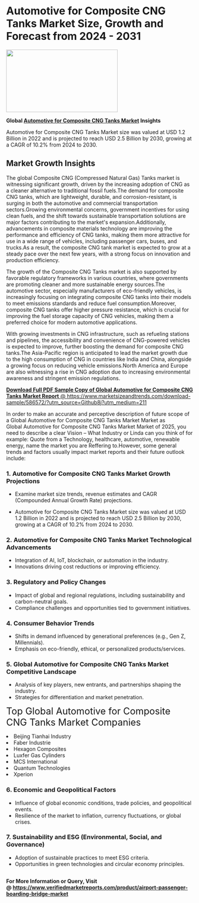 <H1>Automotive for Composite CNG Tanks Market Size, Growth and Forecast from 2024 - 2031</H1><img class="aligncenter size-medium wp-image-584254" src="https://thirdeyenews.in/wp-content/uploads/2024/09/Global-Market-Research-300x168.jpeg" alt="" width="300" height="168" /><p><strong>Global&nbsp;<a href="https://www.marketsizeandtrends.com/download-sample/586572/?utm_source=Github8j?utm_medium=211">Automotive for Composite CNG Tanks Market</a> Insights</strong></p><p>Automotive for Composite CNG Tanks Market size was valued at USD 1.2 Billion in 2022 and is projected to reach USD 2.5 Billion by 2030, growing at a CAGR of 10.2% from 2024 to 2030.</p><p><h2>Market Growth Insights</h2> <p>The global Composite CNG (Compressed Natural Gas) Tanks market is witnessing significant growth, driven by the increasing adoption of CNG as a cleaner alternative to traditional fossil fuels.The demand for composite CNG tanks, which are lightweight, durable, and corrosion-resistant, is surging in both the automotive and commercial transportation sectors.Growing environmental concerns, government incentives for using clean fuels, and the shift towards sustainable transportation solutions are major factors contributing to the market's expansion.Additionally, advancements in composite materials technology are improving the performance and efficiency of CNG tanks, making them more attractive for use in a wide range of vehicles, including passenger cars, buses, and trucks.As a result, the composite CNG tank market is expected to grow at a steady pace over the next few years, with a strong focus on innovation and production efficiency.</p> <p><a href="#"></a></p> <p>The growth of the Composite CNG Tanks market is also supported by favorable regulatory frameworks in various countries, where governments are promoting cleaner and more sustainable energy sources.The automotive sector, especially manufacturers of eco-friendly vehicles, is increasingly focusing on integrating composite CNG tanks into their models to meet emissions standards and reduce fuel consumption.Moreover, composite CNG tanks offer higher pressure resistance, which is crucial for improving the fuel storage capacity of CNG vehicles, making them a preferred choice for modern automotive applications.</p> <p>With growing investments in CNG infrastructure, such as refueling stations and pipelines, the accessibility and convenience of CNG-powered vehicles is expected to improve, further boosting the demand for composite CNG tanks.The Asia-Pacific region is anticipated to lead the market growth due to the high consumption of CNG in countries like India and China, alongside a growing focus on reducing vehicle emissions.North America and Europe are also witnessing a rise in CNG adoption due to increasing environmental awareness and stringent emission regulations.</p> <p><a href="#"></p><p><span class=""><strong>Download Full PDF Sample Copy of Global Automotive for Composite CNG Tanks Market Report</strong> @ <a href="https://www.marketsizeandtrends.com/download-sample/586572/?utm_source=Github8j?utm_medium=211" target="_blank">https://www.marketsizeandtrends.com/download-sample/586572/?utm_source=Github8j?utm_medium=211</a></span></p><p>In order to make an accurate and perceptive description of future scope of a Global&nbsp;Automotive for Composite CNG Tanks Market Market as Global&nbsp;Automotive for Composite CNG Tanks Market Market of 2025, you need to describe a clear Vision &ndash; What Industry or Linda can you think of for example: Quote from a Technology, healthcare, automotive, renewable energy, name the market you are Reffering to.However, some general trends and factors usually impact market reports and their future outlook include:</p><h3>1.&nbsp;<strong>Automotive for Composite CNG Tanks Market Growth Projections</strong></h3><ul><li>Examine market size trends, revenue estimates and CAGR (Compounded Annual Growth Rate) projections.</li><li><p>Automotive for Composite CNG Tanks Market size was valued at USD 1.2 Billion in 2022 and is projected to reach USD 2.5 Billion by 2030, growing at a CAGR of 10.2% from 2024 to 2030.</p></li></ul><h3>2.&nbsp;<strong>Automotive for Composite CNG Tanks Market Technological Advancements</strong></h3><ul><li>Integration of AI, IoT, blockchain, or automation in the industry.</li><li>Innovations driving cost reductions or improving efficiency.</li></ul><h3>3.&nbsp;<strong>Regulatory and Policy Changes</strong></h3><ul><li>Impact of global and regional regulations, including sustainability and carbon-neutral goals.</li><li>Compliance challenges and opportunities tied to government initiatives.</li></ul><h3>4.&nbsp;<strong>Consumer Behavior Trends</strong></h3><ul><li>Shifts in demand influenced by generational preferences (e.g., Gen Z, Millennials).</li><li>Emphasis on eco-friendly, ethical, or personalized products/services.</li></ul><h3>5.&nbsp;<strong>Global Automotive for Composite CNG Tanks Market Competitive Landscape</strong></h3><ul><li>Analysis of key players, new entrants, and partnerships shaping the industry.</li><li>Strategies for differentiation and market penetration.</li></ul><p data-pm-slice="1 1 []"><span style="color: inherit; font-family: inherit; font-size: 25px;">Top Global Automotive for Composite CNG Tanks Market Companies</span></p><div class="" data-test-id=""><p><li>Beijing Tianhai Industry</li><li> Faber Industrie</li><li> Hexagon Composites</li><li> Luxfer Gas Cylinders</li><li> MCS International</li><li> Quantum Technologies</li><li> Xperion</li></p></div><h3>6.&nbsp;<strong>Economic and Geopolitical Factors</strong></h3><ul><li>Influence of global economic conditions, trade policies, and geopolitical events.</li><li>Resilience of the market to inflation, currency fluctuations, or global crises.</li></ul><h3>7.&nbsp;<strong>Sustainability and ESG (Environmental, Social, and Governance)</strong></h3><ul><li>Adoption of sustainable practices to meet ESG criteria.</li><li>Opportunities in green technologies and circular economy principles.</li></ul><h2><strong style="font-size: 14px;">For More Information or Query, Visit @&nbsp;</strong><a style="background-color: #ffffff; font-size: 14px;" href="https://www.marketsizeandtrends.com/report/automotive-for-composite-cng-tanks-market/" target="_blank">https://www.verifiedmarketreports.com/product/airport-passenger-boarding-bridge-market</a></h2>